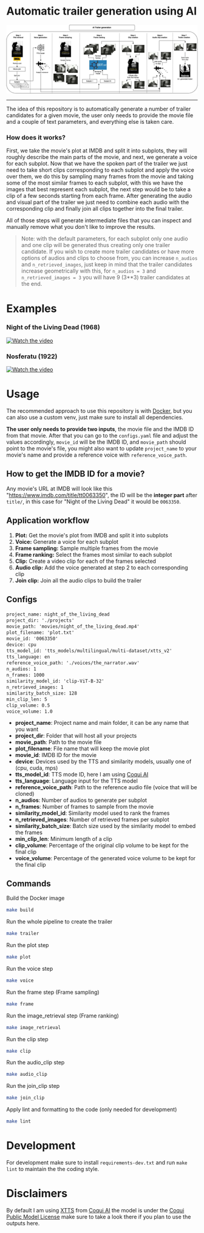# Automatic trailer generation using AI

![](./assets/ai_trailer.jpg)

---

The idea of this repository is to automatically generate a number of trailer candidates for a given movie, the user only needs to provide the movie file and a couple of text parameters, and everything else is taken care.

### How does it works?
First, we take the movie's plot at IMDB and split it into subplots, they will roughly describe the main parts of the movie, and next, we generate a voice for each subplot. Now that we have the spoken part of the trailer we just need to take short clips corresponding to each subplot and apply the voice over them, we do this by sampling many frames from the movie and taking some of the most similar frames to each subplot, with this we have the images that best represent each subplot, the next step would be to take a clip of a few seconds starting from each frame. After generating the audio and visual part of the trailer we just need to combine each audio with the corresponding clip and finally join all clips together into the final trailer.

All of those steps will generate intermediate files that you can inspect and manually remove what you don't like to improve the results.

> Note: with the default parameters, for each subplot only one audio and one clip will be generated thus creating only one trailer candidate. If you wish to create more trailer candidates or have more options of audios and clips to choose from, you can increase `n_audios` and `n_retrieved_images`, just keep in mind that the trailer candidates increase geometrically with this, for `n_audios = 3` and `n_retrieved_images = 3` you will have 9 (3**3) trailer candidates at the end.

# Examples
### Night of the Living Dead (1968)
[![Watch the video](https://i.ytimg.com/vi/qNt4fQlEHPA/hqdefault.jpg)](https://youtu.be/qNt4fQlEHPA)

### Nosferatu (1922)
[![Watch the video](https://i.ytimg.com/vi/bfUdjzndOyI/hqdefault.jpg)](https://youtu.be/bfUdjzndOyI)

# Usage
The recommended approach to use this repository is with [Docker](https://docs.docker.com/), but you can also use a custom venv, just make sure to install all dependencies.

**The user only needs to provide two inputs**, the movie file and the IMDB ID from that movie.
After that you can go to the `configs.yaml` file and adjust the values accordingly, `movie_id` will be the IMDB ID, and `movie_path` should point to the movie's file, you might also want to update `project_name` to your movie's name and provide a reference voice with `reference_voice_path`.

## How to get the IMDB ID for a movie?
Any movie's URL at IMDB will look like this "https://www.imdb.com/title/tt0063350", the ID will be the **integer part** after `title/`, in this case for "Night of the Living Dead" it would be `0063350`.

## Application workflow
1. **Plot:** Get the movie's plot from IMDB and split it into subplots
2. **Voice:** Generate a voice for each subplot
3. **Frame sampling:** Sample multiple frames from the movie
4. **Frame ranking:** Select the frames most similar to each subplot
5. **Clip:** Create a video clip for each of the frames selected
6. **Audio clip:** Add the voice generated at step 2 to each corresponding clip
7. **Join clip:** Join all the audio clips to build the trailer


## Configs
```
project_name: night_of_the_living_dead
project_dir: './projects'
movie_path: 'movies/night_of_the_living_dead.mp4'
plot_filename: 'plot.txt'
movie_id: '0063350'
device: cpu
tts_model_id: 'tts_models/multilingual/multi-dataset/xtts_v2'
tts_language: en
reference_voice_path: './voices/the_narrator.wav'
n_audios: 1
n_frames: 1000
similarity_model_id: 'clip-ViT-B-32'
n_retrieved_images: 1
similarity_batch_size: 128
min_clip_len: 5
clip_volume: 0.5
voice_volume: 1.0
```
- **project_name**: Project name and main folder, it can be any name that you want
- **project_dir**: Folder that will host all your projects
- **movie_path**: Path to the movie file
- **plot_filename**: File name that will keep the movie plot
- **movie_id**: IMDB ID for the movie
- **device**: Devices used by the TTS and similarity models, usually one of (cpu, cuda, mps)
- **tts_model_id**: TTS mode ID, here I am using [Coqui AI](https://github.com/coqui-ai/TTS?tab=readme-ov-file#running-a-multi-speaker-and-multi-lingual-model)
- **tts_language**: Language input for the TTS model
- **reference_voice_path**: Path to the reference audio file (voice that will be cloned)
- **n_audios**: Number of audios to generate per subplot
- **n_frames**: Number of frames to sample from the movie
- **similarity_model_id**: Similarity model used to rank the frames
- **n_retrieved_images**: Number of retrieved frames per subplot
- **similarity_batch_size**: Batch size used by the similarity model to embed the frames
- **min_clip_len**: Minimum length of a clip
- **clip_volume**: Percentage of the original clip volume to be kept for the final clip
- **voice_volume**: Percentage of the generated voice volume to be kept for the final clip

## Commands
Build the Docker image
```bash
make build
```

Run the whole pipeline to create the trailer
```bash
make trailer
```

Run the plot step
```bash
make plot
```

Run the voice step
```bash
make voice
```

Run the frame step (Frame sampling)
```bash
make frame
```

Run the image_retrieval step (Frame ranking)
```bash
make image_retrieval
```

Run the clip step
```bash
make clip
```

Run the audio_clip step
```bash
make audio_clip
```

Run the join_clip step
```bash
make join_clip
```

Apply lint and formatting to the code (only needed for development)
```bash
make lint
```

# Development
For development make sure to install `requirements-dev.txt` and run `make lint` to maintain the the coding style.

# Disclaimers
By default I am using [XTTS](https://huggingface.co/coqui/XTTS-v2) from [Coqui AI](https://github.com/coqui-ai/TTS) the model is under the [Coqui Public Model License](https://coqui.ai/cpml) make sure to take a look there if you plan to use the outputs here.